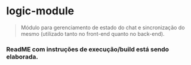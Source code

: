 # logic-module
> Módulo para gerenciamento de estado do chat e sincronização do mesmo (utilizado tanto no front-end quanto no back-end).

### ReadME com instruções de execução/build está sendo elaborada.
